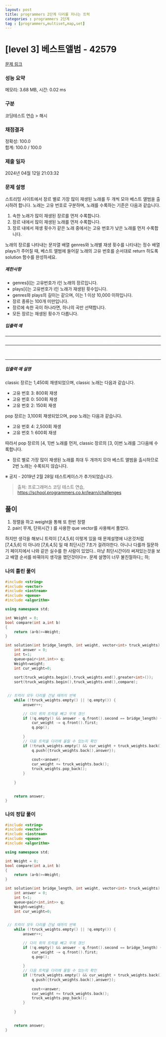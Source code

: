 ```yaml
---
layout: post
title: programmers 2단계 다리를 지나는 트럭
categories : programmers 2단계
tag : [programmers,multiset,map,set]
---
```


<style>
    table, th, td {
        color: white;
    }
</style>

# [level 3] 베스트앨범 - 42579 

[문제 링크](https://school.programmers.co.kr/learn/courses/30/lessons/42579#) 

### 성능 요약

메모리: 3.68 MB, 시간: 0.02 ms

### 구분

코딩테스트 연습 > 해시

### 채점결과

정확성: 100.0<br/>합계: 100.0 / 100.0

### 제출 일자

2024년 04월 12일 21:03:32

### 문제 설명

<p>스트리밍 사이트에서 장르 별로 가장 많이 재생된 노래를 두 개씩 모아 베스트 앨범을 출시하려 합니다. 노래는 고유 번호로 구분하며, 노래를 수록하는 기준은 다음과 같습니다.</p>

<ol>
<li>속한 노래가 많이 재생된 장르를 먼저 수록합니다.</li>
<li>장르 내에서 많이 재생된 노래를 먼저 수록합니다.</li>
<li>장르 내에서 재생 횟수가 같은 노래 중에서는 고유 번호가 낮은 노래를 먼저 수록합니다.</li>
</ol>

<p>노래의 장르를 나타내는 문자열 배열 genres와 노래별 재생 횟수를 나타내는 정수 배열 plays가 주어질 때, 베스트 앨범에 들어갈 노래의 고유 번호를 순서대로 return 하도록 solution 함수를 완성하세요.</p>

<h5>제한사항</h5>

<ul>
<li>genres[i]는 고유번호가 i인 노래의 장르입니다.</li>
<li>plays[i]는 고유번호가 i인 노래가 재생된 횟수입니다.</li>
<li>genres와 plays의 길이는 같으며, 이는 1 이상 10,000 이하입니다.</li>
<li>장르 종류는 100개 미만입니다.</li>
<li>장르에 속한 곡이 하나라면, 하나의 곡만 선택합니다.</li>
<li>모든 장르는 재생된 횟수가 다릅니다.</li>
</ul>

<h5>입출력 예</h5>
<table class="table">
        <thead><tr>
<th>genres</th>
<th>plays</th>
<th>return</th>
</tr>
</thead>
        <tbody><tr>
<td>["classic", "pop", "classic", "classic", "pop"]</td>
<td>[500, 600, 150, 800, 2500]</td>
<td>[4, 1, 3, 0]</td>
</tr>
</tbody>
      </table>
<h5>입출력 예 설명</h5>

<p>classic 장르는 1,450회 재생되었으며, classic 노래는 다음과 같습니다.</p>

<ul>
<li>고유 번호 3: 800회 재생</li>
<li>고유 번호 0: 500회 재생</li>
<li>고유 번호 2: 150회 재생</li>
</ul>

<p>pop 장르는 3,100회 재생되었으며, pop 노래는 다음과 같습니다.</p>

<ul>
<li>고유 번호 4: 2,500회 재생</li>
<li>고유 번호 1: 600회 재생</li>
</ul>

<p>따라서 pop 장르의 [4, 1]번 노래를 먼저, classic 장르의 [3, 0]번 노래를 그다음에 수록합니다.</p>

<ul>
<li>장르 별로 가장 많이 재생된 노래를 최대 두 개까지 모아 베스트 앨범을 출시하므로 2번 노래는 수록되지 않습니다.</li>
</ul>

<p>※ 공지 - 2019년 2월 28일 테스트케이스가 추가되었습니다.</p>


> 출처: 프로그래머스 코딩 테스트 연습, https://school.programmers.co.kr/learn/challenges

## 풀이

1. 정렬을 하고 weight을 통해 또 한번 정렬
2. pair( 무게, 단위시간 ) 를 사용한 que vector를 사용해서 풀었다.

하지만 생각을 해보니 트럭이 [7,4,5,6] 이렇게 있을 때 
문제설명에 나온것처럼 [7,4,5,6] 이 아니라 [7,6,4,5] 일 때 최단시간 7초가 걸려야한다. 아니나 다를까 질문하기 페이지에서 나와 같은 실수를 한 사람이 있었다.. 마냥 최단시간이라 써져있는것을 보고 배열 순서를 바꿔야지 생각을 했던것이다ㅠ. 문제 설명이 너무 불친절하다;; 하;

### 나의 틀린 풀이

```c++
#include <string>
#include <vector>
#include <iostream>
#include <queue>
#include <algorithm>

using namespace std;

int Weight = 0;
bool compare(int a,int b)
{
    return (a+b)>=Weight;
}

int solution(int bridge_length, int weight, vector<int> truck_weights) {
    int answer = 0;
    int t=1;
    queue<pair<int,int>> q;
    Weight=weight;
    int cur_weight=0;
    
    sort(truck_weights.begin(),truck_weights.end(),greater<int>());   
    sort(truck_weights.begin(),truck_weights.end(),compare);
    

 // 트럭이 모두 다리를 건널 때까지 반복
    while (!truck_weights.empty() || !q.empty()) {
        answer++;

        // 다리 위의 트럭을 빼고 무게 갱신
        if (!q.empty() && answer - q.front().second == bridge_length) {            
            cur_weight -= q.front().first;
            q.pop();
            
        }
        // 다음 트럭을 다리에 올릴 수 있는지 확인
        if (!truck_weights.empty() && cur_weight + truck_weights.back() <= weight) {
            q.push({truck_weights.back(),answer});
            
            cout<<answer;
            cur_weight += truck_weights.back();
            truck_weights.pop_back();
        }
       
    }

    
    return answer;
}
```   

### 나의 정답 풀이

```c++
#include <string>
#include <vector>
#include <iostream>
#include <queue>
#include <algorithm>

using namespace std;

int Weight = 0;
bool compare(int a,int b)
{
    return (a+b)>=Weight;
}

int solution(int bridge_length, int weight, vector<int> truck_weights) {
    int answer = 0;
    int t=1;
    queue<pair<int,int>> q;
    Weight=weight;
    int cur_weight=0;
    

 // 트럭이 모두 다리를 건널 때까지 반복
    while (!truck_weights.empty() || !q.empty()) {
        answer++;

        // 다리 위의 트럭을 빼고 무게 갱신
        if (!q.empty() && answer - q.front().second == bridge_length) {            
            cur_weight -= q.front().first;
            q.pop();
            
        }
        // 다음 트럭을 다리에 올릴 수 있는지 확인
        if (!truck_weights.empty() && cur_weight + truck_weights.back() <= weight) {
            q.push({truck_weights.back(),answer});
            
            cout<<answer;
            cur_weight += truck_weights.back();
            truck_weights.pop_back();
        }
       
    }

    
    return answer;
}
```

